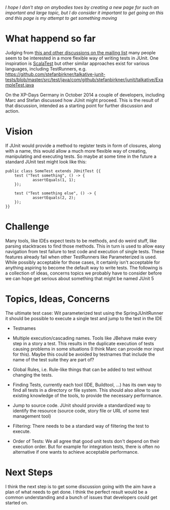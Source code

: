 _I hope I don't step on anybodies toes by creating a new page for such an important and large topic, but I do consider it important to get going on this and this page is my attempt to get something moving_

# What happend so far

Judging from [this and other discussions on the mailing list](https://groups.yahoo.com/neo/groups/junit/conversations/messages/24156) many people seem to be interested in a more flexible way of writing tests in JUnit. One inspiration is [ScalaTest](http://www.scalatest.org/getting_started_with_fun_suite) but other similar approaches exist for various languages, including TestRunners, e.g. https://github.com/stefanbirkner/talkative-junit-tests/blob/master/src/test/java/com/github/stefanbirkner/junit/talkative/ExampleTest.java 

On the XP-Days Germany in October 2014 a couple of developers, including Marc and Stefan discussed how JUnit might proceed. This is the result of that discussion, intended as a starting point for further discussion and action.

# Vision

If JUnit would provide a method to register tests in form of closures, along with a name, this would allow a much more flexible way of creating, manipulating and executing tests. So maybe at some time in the future a standard JUnit test might look like this:

    public class SomeTest extends JUnitTest {{
        test ("Test something", () -> {
                assertEquals(1, 1);
        });

        test ("Test something else", () -> {
                assertEquals(2, 2);
        });
    }}

# Challenge

Many tools, like IDEs expect tests to be methods, and do weird stuff, like parsing stacktraces to find those methods. This in turn is used to allow easy navigation from test failure to test code and execution of single tests. These features already fail when other TestRunners like Parameterized is used. While possibly acceptable for those cases, it certainly isn't acceptable for anything aspiring to become the default way to write tests. The following is a collection of ideas, concerns topics we probably have to consider before we can hope get serious about something that might be named JUnit 5

# Topics, Ideas, Concerns

The ultimate test case: Wit parameterized test using the SpringJUnitRunner it should be possible to execute a single test and jump to the test in the IDE

* Testnames

* Multiple execution/cascading names. Tools like JBehave make every step in a story a test. This results in the duplicate execution of tests causing problems in some situations (I think Marc can provide mor input for this). Maybe this could be avoided by testnames that include the name of the test suite they are part of?

* Global Rules, i.e. Rule-like things that can be added to test without changing the tests.

* Finding Tests, currently each tool (IDE, Buildtool, ...) has its own way to find all tests in a directory or file system. This should also allow to use existing knowledge of the tools, to provide the necessary performance.

* Jump to source code. JUnit should provide a standardized way to identify the resource (source code, story file or URL of some test management tool)

* Filtering: There needs to be a standard way of filtering the test to execute.

* Order of Tests: We all agree that good unit tests don't depend on their execution order. But for example for integration tests, there is often no alternative if one wants to achieve acceptable performance.

# Next Steps

I think the next step is to get some discussion going with the aim have a plan of what needs to get done. I think the perfect result would be a common understanding and a bunch of issues that developers could get started on.